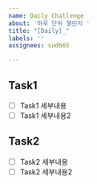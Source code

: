 ```yaml
---
name: Daily Challenge
about: '하루 단위 챌린지 '
title: "[Daily]_"
labels: ''
assignees: sud665

---
```


## Task1
- [ ] Task1 세부내용
- [ ] Task1 세부내용2

## Task2
- [ ] Task2 세부내용 
- [ ] Task2 세부내용2
